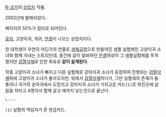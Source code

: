 [R-코가](R-%EC%BD%94%EA%B0%80.md)의 [상업지](%EC%83%81%EC%97%85%EC%A7%80.md)
작품.

2002년에 발매되었다.  

페이지의 50%가 칼라로 되어있다.  

[로리](%EB%A1%9C%EB%A6%AC.md), 고양이귀, 개귀, [안경](%EC%95%88%EA%B2%BD.md)이 나오는
상업지이다.

한 대학생이 우연히 어딘가의 연줄로 [생체공학](%EC%83%9D%EC%B2%B4%EA%B3%B5%ED%95%99.md)으로 만들어진
샘플 실험체인 고양이귀 소녀와 함께 지내는 스토리인데. 중간에 같이 알바하던 [안경](%EC%95%88%EA%B2%BD.md)여성이 그
샘플실험체를 목격했지만 [검열삭제](%EA%B2%80%EC%97%B4%EC%82%AD%EC%A0%9C.md)로 인한 회유로 **같이
살게된다**.

작중 고양이귀 소녀가 빠지고 다른 실험체로 강아지귀 소녀가 등장하여 진행되는
[검열삭제](%EA%B2%80%EC%97%B4%EC%82%AD%EC%A0%9C.md)뒤에 고양이귀 소녀가 돌아오지만. 밖에서
[검열삭제](%EA%B2%80%EC%97%B4%EC%82%AD%EC%A0%9C.md)하다가, 그만 실험체의 존재가 들통이나 국가의
손아귀에서 도망치고 강아지귀 소녀가 가지고온 카드`[1]`로 외진곳에 살림을 차리고 4명이서 함께 살고 애까지 낳는것으로 끝난다.

`\----`

`[1]` 실험의 책임자가 준 현금카드.


